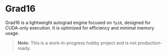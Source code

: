 # Grad16

Grad16 is a lightweight autograd engine focused on `fp16`, designed for CUDA-only execution. It is optimized for efficiency and minimal memory usage. 

> **Note:** This is a work-in-progress hobby project and is not production-ready.  
